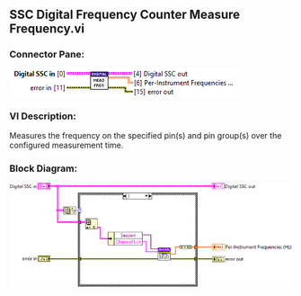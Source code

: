 ## **SSC Digital Frequency Counter Measure Frequency.vi**
### Connector Pane:
![alt text](/docs/images/Instrument%20Control/Digital/SSC%20Digital/Frequency%20Measurement/SSC%20Digital%20Frequency%20Counter%20Measure%20Frequency.vic.png "SSC Digital Frequency Counter Measure Frequency.vi connector pane")

### VI Description:
Measures the frequency on the specified pin(s) and pin group(s) over the configured measurement time.  

### Block Diagram:
![alt text](/docs/images/Instrument%20Control/Digital/SSC%20Digital/Frequency%20Measurement/SSC%20Digital%20Frequency%20Counter%20Measure%20Frequency.vid.png "SSC Digital Frequency Counter Measure Frequency.vi block diagram")

